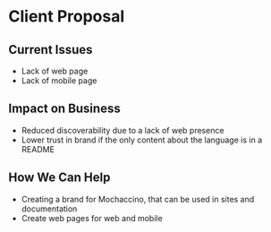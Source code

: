 # Client Proposal

## Current Issues

- Lack of web page
- Lack of mobile page

## Impact on Business
- Reduced discoverability due to a lack of web presence
- Lower trust in brand if the only content about the language is in a README

## How We Can Help
- Creating a brand for Mochaccino, that can be used in sites and documentation
- Create web pages for web and mobile